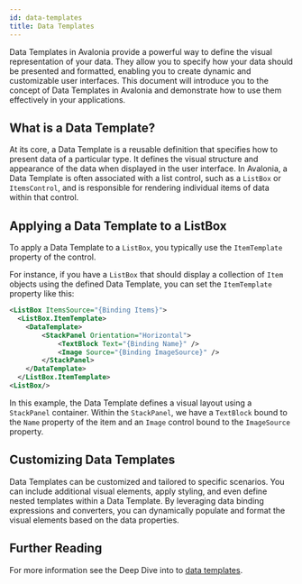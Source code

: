 ```yaml
---
id: data-templates
title: Data Templates
---
```


Data Templates in Avalonia provide a powerful way to define the visual representation of your data. They allow you to specify how your data should be presented and formatted, enabling you to create dynamic and customizable user interfaces. This document will introduce you to the concept of Data Templates in Avalonia and demonstrate how to use them effectively in your applications.

## What is a Data Template?

At its core, a Data Template is a reusable definition that specifies how to present data of a particular type. It defines the visual structure and appearance of the data when displayed in the user interface. In Avalonia, a Data Template is often associated with a list control, such as a `ListBox` or `ItemsControl`, and is responsible for rendering individual items of data within that control.

## Applying a Data Template to a ListBox

To apply a Data Template to a `ListBox`, you typically use the `ItemTemplate` property of the control. 

For instance, if you have a `ListBox` that should display a collection of `Item` objects using the defined Data Template, you can set the `ItemTemplate` property like this:

```xml
<ListBox ItemsSource="{Binding Items}">
  <ListBox.ItemTemplate>
    <DataTemplate>
        <StackPanel Orientation="Horizontal">
            <TextBlock Text="{Binding Name}" />
            <Image Source="{Binding ImageSource}" />
        </StackPanel>
    </DataTemplate>
  </ListBox.ItemTemplate>
<ListBox/>
```

In this example, the Data Template defines a visual layout using a `StackPanel` container. Within the `StackPanel`, we have a `TextBlock` bound to the `Name` property of the item and an `Image` control bound to the `ImageSource` property.

## Customizing Data Templates

Data Templates can be customized and tailored to specific scenarios. You can include additional visual elements, apply styling, and even define nested templates within a Data Template. By leveraging data binding expressions and converters, you can dynamically populate and format the visual elements based on the data properties.

## Further Reading

For more information see the Deep Dive into to [data templates](../../concepts/templates).